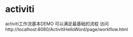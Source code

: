 # activiti
activiti工作流基本DEMO 可以满足最基础的流程 
访问 http://localhost:8080/ActivitiHelloWord/page/workflow.html

